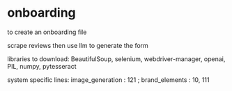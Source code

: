 # onboarding

to create an onboarding file

scrape reviews then use llm to generate the form

libraries to download:
BeautifulSoup,
selenium,
webdriver-manager,
openai,
PIL,
numpy,
pytesseract

system specific lines:
image_generation : 121 ; 
brand_elements : 10, 111
